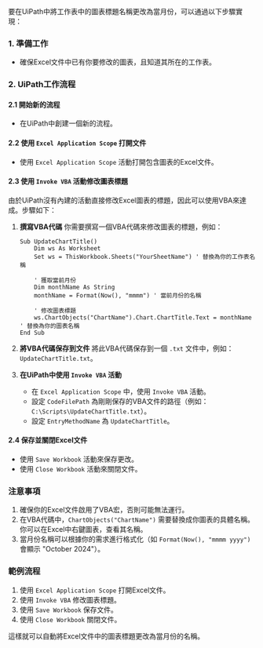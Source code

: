 要在UiPath中將工作表中的圖表標題名稱更改為當月份，可以通過以下步驟實現：

### 1. 準備工作
- 確保Excel文件中已有你要修改的圖表，且知道其所在的工作表。

### 2. UiPath工作流程

#### 2.1 開始新的流程
- 在UiPath中創建一個新的流程。

#### 2.2 使用 `Excel Application Scope` 打開文件
- 使用 `Excel Application Scope` 活動打開包含圖表的Excel文件。

#### 2.3 使用 `Invoke VBA` 活動修改圖表標題
由於UiPath沒有內建的活動直接修改Excel圖表的標題，因此可以使用VBA來達成。步驟如下：

1. **撰寫VBA代碼**
   你需要撰寫一個VBA代碼來修改圖表的標題，例如：

   ```vba
   Sub UpdateChartTitle()
       Dim ws As Worksheet
       Set ws = ThisWorkbook.Sheets("YourSheetName") ' 替換為你的工作表名稱
       
       ' 獲取當前月份
       Dim monthName As String
       monthName = Format(Now(), "mmmm") ' 當前月份的名稱

       ' 修改圖表標題
       ws.ChartObjects("ChartName").Chart.ChartTitle.Text = monthName ' 替換為你的圖表名稱
   End Sub
   ```

2. **將VBA代碼保存到文件**
   將此VBA代碼保存到一個 `.txt` 文件中，例如：`UpdateChartTitle.txt`。

3. **在UiPath中使用 `Invoke VBA` 活動**
   - 在 `Excel Application Scope` 中，使用 `Invoke VBA` 活動。
   - 設定 `CodeFilePath` 為剛剛保存的VBA文件的路徑（例如：`C:\Scripts\UpdateChartTitle.txt`）。
   - 設定 `EntryMethodName` 為 `UpdateChartTitle`。

#### 2.4 保存並關閉Excel文件
- 使用 `Save Workbook` 活動來保存更改。
- 使用 `Close Workbook` 活動來關閉文件。

### 注意事項
1. 確保你的Excel文件啟用了VBA宏，否則可能無法運行。
2. 在VBA代碼中，`ChartObjects("ChartName")` 需要替換成你圖表的具體名稱。你可以在Excel中右鍵圖表，查看其名稱。
3. 當月份名稱可以根據你的需求進行格式化（如 `Format(Now(), "mmmm yyyy")` 會顯示 "October 2024"）。

### 範例流程
1. 使用 `Excel Application Scope` 打開Excel文件。
2. 使用 `Invoke VBA` 修改圖表標題。
3. 使用 `Save Workbook` 保存文件。
4. 使用 `Close Workbook` 關閉文件。

這樣就可以自動將Excel文件中的圖表標題更改為當月份的名稱。